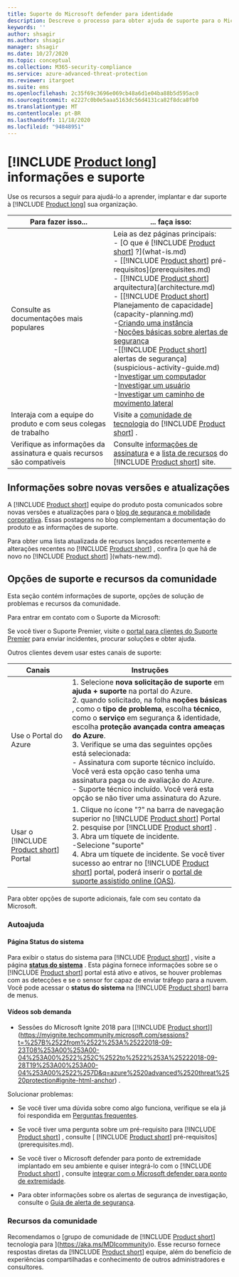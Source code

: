 ```yaml
---
title: Suporte do Microsoft defender para identidade
description: Descreve o processo para obter ajuda de suporte para o Microsoft defender para identidade.
keywords: ''
author: shsagir
ms.author: shsagir
manager: shsagir
ms.date: 10/27/2020
ms.topic: conceptual
ms.collection: M365-security-compliance
ms.service: azure-advanced-threat-protection
ms.reviewer: itargoet
ms.suite: ems
ms.openlocfilehash: 2c35f69c3696e069cb48a6d1e04ba88b5d595ac0
ms.sourcegitcommit: e2227c0b0e5aaa5163dc56d4131ca82f8dca8fb0
ms.translationtype: MT
ms.contentlocale: pt-BR
ms.lasthandoff: 11/18/2020
ms.locfileid: "94848951"
---
```

# <a name="product-long-information-and-support"></a>[!INCLUDE [Product long](includes/product-long.md)] informações e suporte

Use os recursos a seguir para ajudá-lo a aprender, implantar e dar suporte à [!INCLUDE [Product long](includes/product-long.md)] sua organização.

|Para fazer isso...|... faça isso:|
|----|----|
|Consulte as documentações mais populares|Leia as dez páginas principais:<br>- [O que é [!INCLUDE [Product short](includes/product-short.md)] ?](what-is.md)<br>- [[!INCLUDE [Product short](includes/product-short.md)] pré-requisitos](prerequisites.md)<br>- [[!INCLUDE [Product short](includes/product-short.md)] arquitectura](architecture.md)<br>- [[!INCLUDE [Product short](includes/product-short.md)] Planejamento de capacidade](capacity-planning.md)<br>-[Criando uma instância](install-step1.md)<br>-[Noções básicas sobre alertas de segurança](understanding-security-alerts.md)<br>-[[!INCLUDE [Product short](includes/product-short.md)] alertas de segurança](suspicious-activity-guide.md)<br>-[Investigar um computador](investigate-a-computer.md)<br>-[Investigar um usuário](investigate-a-user.md)<br>-[Investigar um caminho de movimento lateral](investigate-lateral-movement-path.md)
|Interaja com a equipe do produto e com seus colegas de trabalho|Visite a [comunidade de tecnologia](https://techcommunity.microsoft.com/t5/Azure-Advanced-Threat-Protection/bd-p/AzureAdvancedThreatProtection) do [!INCLUDE [Product short](includes/product-short.md)] .|
|Verifique as informações da assinatura e quais recursos são compatíveis|Consulte [informações de assinatura](https://www.microsoft.com/cloud-platform/azure-information-protection-pricing) e a [lista de recursos](https://www.microsoft.com/cloud-platform/azure-information-protection-features) do [!INCLUDE [Product short](includes/product-short.md)] site.|

## <a name="information-about-new-releases-and-updates"></a>Informações sobre novas versões e atualizações

A [!INCLUDE [Product short](includes/product-short.md)] equipe do produto posta comunicados sobre novas versões e atualizações para o [blog de segurança e mobilidade corporativa](https://cloudblogs.microsoft.com/enterprisemobility/author/microsoft-advanced-threat-analytics-team/). Essas postagens no blog complementam a documentação do produto e as informações de suporte.

Para obter uma lista atualizada de recursos lançados recentemente e alterações recentes no [!INCLUDE [Product short](includes/product-short.md)] , confira [o que há de novo no [!INCLUDE [Product short](includes/product-short.md)] ](whats-new.md).

## <a name="support-options-and-community-resources"></a>Opções de suporte e recursos da comunidade

Esta seção contém informações de suporte, opções de solução de problemas e recursos da comunidade.

Para entrar em contato com o Suporte da Microsoft:

Se você tiver o Suporte Premier, visite o [portal para clientes do Suporte Premier](https://premier.microsoft.com/) para enviar incidentes, procurar soluções e obter ajuda.

Outros clientes devem usar estes canais de suporte:

| Canais|Instruções|
|------|-----|
|Use o Portal do Azure|1. Selecione **nova solicitação de suporte** em **ajuda + suporte** na portal do Azure. <br>2. quando solicitado, na folha **noções básicas** , como o **tipo de problema**, escolha **técnico**, como o **serviço** em segurança & identidade, escolha **proteção avançada contra ameaças do Azure**. <br>3. Verifique se uma das seguintes opções está selecionada:<br>- Assinatura com suporte técnico incluído. Você verá esta opção caso tenha uma assinatura paga ou de avaliação do Azure.<br>- Suporte técnico incluído. Você verá esta opção se não tiver uma assinatura do Azure.|
|Usar o [!INCLUDE [Product short](includes/product-short.md)] Portal| 1. Clique no ícone "?" na barra de navegação superior no [!INCLUDE [Product short](includes/product-short.md)] Portal<br>2. pesquise por [!INCLUDE [Product short](includes/product-short.md)] .<br>3. Abra um tíquete de incidente.<br>-Selecione "suporte"<br>4. Abra um tíquete de incidente. Se você tiver sucesso ao entrar no [!INCLUDE [Product short](includes/product-short.md)] portal, poderá inserir o [portal de suporte assistido online (OAS)](https://support.microsoft.com/assistedsupportproducts). |

Para obter opções de suporte adicionais, fale com seu contato da Microsoft.

### <a name="self-help"></a>Autoajuda

#### <a name="system-status-page"></a>Página Status do sistema

Para exibir o status do sistema para [!INCLUDE [Product short](includes/product-short.md)] , visite a página [**status do sistema**](https://health.atp.azure.com/) . Esta página fornece informações sobre se o [!INCLUDE [Product short](includes/product-short.md)] portal está ativo e ativos, se houver problemas com as detecções e se o sensor for capaz de enviar tráfego para a nuvem. Você pode acessar o **status do sistema** na [!INCLUDE [Product short](includes/product-short.md)] barra de menus.

#### <a name="on-demand-videos"></a>Vídeos sob demanda

- Sessões do Microsoft Ignite 2018 para [[!INCLUDE [Product short](includes/product-short.md)]](https://myignite.techcommunity.microsoft.com/sessions?t=%257B%2522from%2522%253A%25222018-09-23T08%253A00%253A00-04%253A00%2522%252C%2522to%2522%253A%25222018-09-28T19%253A00%253A00-04%253A00%2522%257D&q=azure%2520advanced%2520threat%2520protection#ignite-html-anchor) .

Solucionar problemas:

- Se você tiver uma dúvida sobre como algo funciona, verifique se ela já foi respondida em [Perguntas frequentes](technical-faq.md).

- Se você tiver uma pergunta sobre um pré-requisito para [!INCLUDE [Product short](includes/product-short.md)] , consulte [ [!INCLUDE [Product short](includes/product-short.md)] pré-requisitos](prerequisites.md).

- Se você tiver o Microsoft defender para ponto de extremidade implantado em seu ambiente e quiser integrá-lo com o [!INCLUDE [Product short](includes/product-short.md)] , consulte [integrar com o Microsoft defender para ponto de extremidade](integrate-mde.md).

- Para obter informações sobre os alertas de segurança de investigação, consulte o [Guia de alerta de segurança](suspicious-activity-guide.md).

### <a name="community-resources"></a>Recursos da comunidade

Recomendamos o [grupo de comunidade de [!INCLUDE [Product short](includes/product-short.md)] tecnologia para ](https://aka.ms/MDIcommunity)o. Esse recurso fornece respostas diretas da [!INCLUDE [Product short](includes/product-short.md)] equipe, além do benefício de experiências compartilhadas e conhecimento de outros administradores e consultores.
